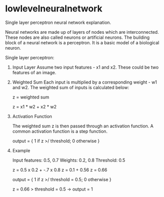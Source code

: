 # lowlevelneuralnetwork
Single layer perceptron neural network explanation.

Neural networks are made up of layers of nodes which are interconnected. These nodes are also called neurons or artificial neurons. The building block of a neural network is a perceptron. It is a basic model of a biological neuron. 

Single layer perceptron:

1. Input Layer
   Assume two input features - x1 and x2. These could be two features of an image.

2. Weighted Sum
   Each input is multiplied by a corresponding weight - w1 and w2. The weighted sum of inputs is calculated       below:

   z = weighted sum

   z = x1 * w2 + x2 * w2

3. Activation Function

   The weighted sum z is then passed through an activation function. A common activation function is a step       function.

   output = { 1 if z >/ threshold; 0 otherwise }

4. Example

   Input features: 0.5, 0.7
   Weights: 0.2, 0.8
   Threshold: 0.5

   z = 0.5 x 0.2 + -.7 x 0.8
   z = 0.1 + 0.56
   z = 0.66

   output = { 1 if z >/ threshold = 0.5; 0 otherwise }

   z = 0.66 > threshold = 0.5 -> output = 1
